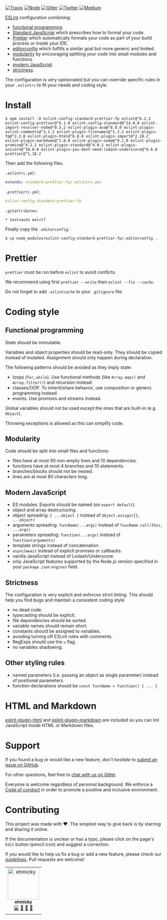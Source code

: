 [![Travis](https://img.shields.io/badge/cross-platform-4cc61e.svg?logo=travis)](https://travis-ci.org/ehmicky/eslint-config-standard-prettier-fp)
[![Node](https://img.shields.io/node/v/eslint-config-standard-prettier-fp.svg?logo=node.js)](https://www.npmjs.com/package/eslint-config-standard-prettier-fp)
[![Gitter](https://img.shields.io/gitter/room/ehmicky/eslint-config-standard-prettier-fp.svg?logo=gitter)](https://gitter.im/ehmicky/eslint-config-standard-prettier-fp)
[![Twitter](https://img.shields.io/badge/%E2%80%8B-twitter-4cc61e.svg?logo=twitter)](https://twitter.com/intent/follow?screen_name=ehmicky)
[![Medium](https://img.shields.io/badge/%E2%80%8B-medium-4cc61e.svg?logo=medium)](https://medium.com/@ehmicky)

[ESLint](https://eslint.org/) configuration combining:

- [functional programming](#functional-programming).
- [Standard JavaScript](https://standardjs.com/) which prescribes how to format
  your code.
- [Prettier](https://prettier.io/) which automatically formats your code as part
  of your build process or inside your IDE.
- [editorconfig](https://editorconfig.org/) which fulfills a similar goal but
  more generic and limited.
- [modularity](#modularity) by encouraging splitting your code into small
  modules and functions.
- [modern JavaScript](#modern-javascript).
- [strictness](#stricness).

The configuration is very opinionated but you can override specific rules in
your `.eslintrc` to fit your needs and coding style.

# Install

```
$ npm install -D eslint-config-standard-prettier-fp eslint@^6.2.2 eslint-config-prettier@^6.1.0 eslint-config-standard@^14.0.0 eslint-import-resolver-node@^0.3.2 eslint-plugin-ava@^8.0.0 eslint-plugin-eslint-comments@^3.1.2 eslint-plugin-filenames@^1.3.2 eslint-plugin-fp@^2.3.0 eslint-plugin-html@^6.0.0 eslint-plugin-import@^2.18.2 eslint-plugin-markdown@^1.0.0 eslint-plugin-node@^9.1.0 eslint-plugin-promise@^4.2.1 eslint-plugin-standard@^4.0.1 eslint-plugin-unicorn@^10.0.0 eslint-plugin-you-dont-need-lodash-underscore@^6.6.0 prettier@^1.18.2
```

Then add the following files.

`.eslintrc.yml`:

```yml
extends: standard-prettier-fp/.eslintrc.yml
```

`.prettierrc.yml`:

```yml
eslint-config-standard-prettier-fp
```

`.gitattributes`:

```
* text=auto eol=lf
```

Finally copy the `.editorconfig`:

```shell
$ cp node_modules/eslint-config-standard-prettier-fp/.editorconfig .
```

# Prettier

`prettier` must be run before `eslint` to avoid conflicts.

We recommend using first `prettier --write` then `eslint --fix --cache`.

Do not forget to add `.eslintcache` to your `.gitignore` file.

# Coding style

## Functional programming

State should be immutable.

Variables and object properties should be read-only. They should be copied
instead of mutated. Assignment should only happen during declaration.

The following patterns should be avoided as they imply state:

- loops (`for`, `while`). Use functional methods (like `Array.map()` and
  `Array.filter()`) and recursion instead.
- classes/OOP. To inherit/share behavior, use composition or generic programming
  instead.
- events. Use promises and streams instead.

Global variables should not be used except the ones that are built-in (e.g.
`Object`).

Throwing exceptions is allowed as this can simplify code.

## Modularity

Code should be split into small files and functions:

- files have at most 90 non-empty lines and 10 dependencies.
- functions have at most 4 branches and 10 statements.
- branches/blocks should not be nested.
- lines are at most 80 characters long.

## Modern JavaScript

- ES modules. Exports should be named (no `export default`).
- object and array destructuring.
- object spreading: `{ ...object }` instead of `Object.assign({}, ...object)`
- arguments spreading: `funcName(...args)` instead of
  `funcName.call(this, ...args)`
- parameters spreading: `function(...args)` instead of `function(arguments)`
- template strings instead of concatenation.
- `async`/`await` instead of explicit promises or callbacks.
- vanilla JavaScript instead of Lodash/Underscore.
- only JavaScript features supported by the Node.js version specified in your
  `package.json` `engines` field.

## Strictness

The configuration is very explicit and enforces strict linting. This should help
you find bugs and maintain a consistent coding style:

- no dead code.
- typecasting should be explicit.
- file dependencies should be sorted.
- variable names should remain short.
- constants should be assigned to variables.
- avoiding turning off ESLint rules with comments.
- RegExps should use the `u` flag.
- no variables shadowing.

## Other styling rules

- named parameters (i.e. passing an object as single parameter) instead of
  positional parameters.
- function declarations should be `const funcName = function() { ... }`

# HTML and Markdown

[eslint-plugin-html](https://github.com/BenoitZugmeyer/eslint-plugin-html) and
[eslint-plugin-markdown](https://github.com/eslint/eslint-plugin-markdown) are
included so you can lint JavaScript inside HTML or Markdown files.

# Support

If you found a bug or would like a new feature, _don't hesitate_ to
[submit an issue on GitHub](../../issues).

For other questions, feel free to
[chat with us on Gitter](https://gitter.im/ehmicky/eslint-config-standard-prettier-fp).

Everyone is welcome regardless of personal background. We enforce a
[Code of conduct](CODE_OF_CONDUCT.md) in order to promote a positive and
inclusive environment.

# Contributing

This project was made with ❤️. The simplest way to give back is by starring and
sharing it online.

If the documentation is unclear or has a typo, please click on the page's `Edit`
button (pencil icon) and suggest a correction.

If you would like to help us fix a bug or add a new feature, please check our
[guidelines](CONTRIBUTING.md). Pull requests are welcome!

<!-- Thanks go to our wonderful contributors: -->

<!-- ALL-CONTRIBUTORS-LIST:START -->
<!-- prettier-ignore -->
<table><tr><td align="center"><a href="https://twitter.com/ehmicky"><img src="https://avatars2.githubusercontent.com/u/8136211?v=4" width="100px;" alt="ehmicky"/><br /><sub><b>ehmicky</b></sub></a><br /><a href="https://github.com/ehmicky/eslint-config-standard-prettier-fp/commits?author=ehmicky" title="Code">💻</a> <a href="#design-ehmicky" title="Design">🎨</a> <a href="#ideas-ehmicky" title="Ideas, Planning, & Feedback">🤔</a> <a href="https://github.com/ehmicky/eslint-config-standard-prettier-fp/commits?author=ehmicky" title="Documentation">📖</a></td></tr></table>

<!-- ALL-CONTRIBUTORS-LIST:END -->
